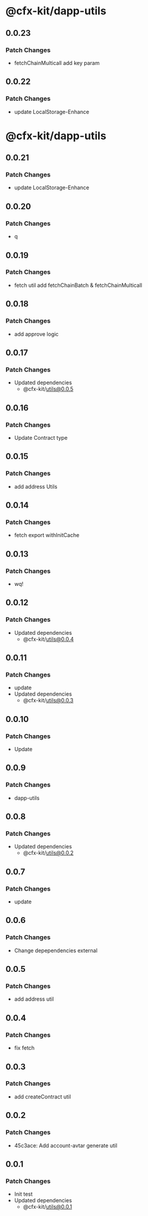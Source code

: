 # @cfx-kit/dapp-utils

## 0.0.23

### Patch Changes

- fetchChainMulticall add key param

## 0.0.22

### Patch Changes

- update LocalStorage-Enhance

# @cfx-kit/dapp-utils

## 0.0.21

### Patch Changes

- update LocalStorage-Enhance

## 0.0.20

### Patch Changes

- q

## 0.0.19

### Patch Changes

- fetch util add fetchChainBatch & fetchChainMulticall

## 0.0.18

### Patch Changes

- add approve logic

## 0.0.17

### Patch Changes

- Updated dependencies
  - @cfx-kit/utils@0.0.5

## 0.0.16

### Patch Changes

- Update Contract type

## 0.0.15

### Patch Changes

- add address Utils

## 0.0.14

### Patch Changes

- fetch export withInitCache

## 0.0.13

### Patch Changes

- wq!

## 0.0.12

### Patch Changes

- Updated dependencies
  - @cfx-kit/utils@0.0.4

## 0.0.11

### Patch Changes

- update
- Updated dependencies
  - @cfx-kit/utils@0.0.3

## 0.0.10

### Patch Changes

- Update

## 0.0.9

### Patch Changes

- dapp-utils

## 0.0.8

### Patch Changes

- Updated dependencies
  - @cfx-kit/utils@0.0.2

## 0.0.7

### Patch Changes

- update

## 0.0.6

### Patch Changes

- Change depependencies external

## 0.0.5

### Patch Changes

- add address util

## 0.0.4

### Patch Changes

- fix fetch

## 0.0.3

### Patch Changes

- add createContract util

## 0.0.2

### Patch Changes

- 45c3ace: Add account-avtar generate util

## 0.0.1

### Patch Changes

- Init test
- Updated dependencies
  - @cfx-kit/utils@0.0.1
